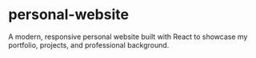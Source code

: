 # personal-website
A modern, responsive personal website built with React to showcase my portfolio, projects, and professional background.
